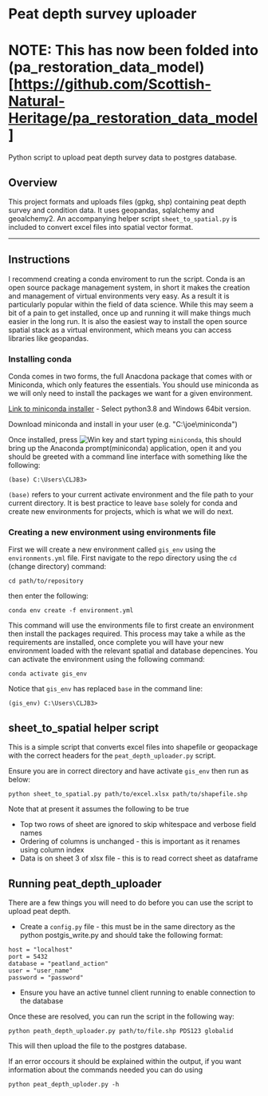 # Peat depth survey uploader

# NOTE: This has now been folded into (pa_restoration_data_model)[https://github.com/Scottish-Natural-Heritage/pa_restoration_data_model] 

Python script to upload peat depth survey data to postgres database.

## Overview

This project formats and uploads files (gpkg, shp) containing peat depth survey and condition data. It uses geopandas, sqlalchemy and geoalchemy2. An accompanying helper script `sheet_to_spatial.py` is included to convert excel files into spatial vector format.

---

## Instructions

I recommend creating a conda enviroment to run the script. Conda is an open source package management system, in short it makes the creation and management of virtual environments very easy. As a result it is particularly popular within the field of data science. While this may seem a bit of a pain to get installed, once up and running it will make things much easier in the long run. It is also the easiest way to install the open source spatial stack as a virtual environment, which means you can access libraries like geopandas.

### Installing conda

Conda comes in two forms, the full Anacdona package that comes with  or Miniconda, which only features the essentials. You should use miniconda as we will only need to install the packages we want for a given environment.

[Link to miniconda installer](https://docs.conda.io/en/latest/miniconda.html#windows-installers) - Select python3.8 and Windows 64bit version.

Download miniconda and install in your user (e.g. "C:\joe\miniconda")

Once installed, press ![Win key](http://i.stack.imgur.com/T0oPO.png "Windows key") and start typing `miniconda`, this should bring up the Anaconda prompt(miniconda) application, open it and you should be greeted with a command line interface with something like the following:

```
(base) C:\Users\CLJB3>
```

`(base)` refers to your current activate environment and the file path to your current directory. It is best practice to leave `base` solely for conda and create new environments for projects, which is what we will do next.

### Creating a new environment using environments file

First we will create a new environment called `gis_env` using the `environments.yml` file. First navigate to the repo directory using the `cd` (change directory) command:

```
cd path/to/repository
```

then enter the following:

```
conda env create -f environment.yml
```

This command will use the environments file to first create an environment then install the packages required. This process may take a while as the requirements are installed, once complete you will have your new environment loaded with the relevant spatial and database depencines. You can activate the environment using the following command:

```
conda activate gis_env
```

Notice that `gis_env` has replaced `base` in the command line:

```
(gis_env) C:\Users\CLJB3>
```

## sheet_to_spatial helper script

This is a simple script that converts excel files into shapefile or geopackage with the correct headers for the `peat_depth_uploader.py` script.

Ensure you are in correct directory and have activate `gis_env` then run as below:

```
python sheet_to_spatial.py path/to/excel.xlsx path/to/shapefile.shp
```

Note that at present it assumes the following to be true

* Top two rows of sheet are ignored to skip whitespace and verbose field names
* Ordering of columns is unchanged - this is important as it renames using column index
* Data is on sheet 3 of xlsx file - this is to read correct sheet as dataframe

## Running peat_depth_uploader

There are a few things you will need to do before you can use the script to upload peat depth.

* Create a `config.py` file - this must be in the same directory as the python postgis_write.py and should take the following format:

```
host = "localhost"
port = 5432
database = "peatland_action"
user = "user_name"
password = "password"
```

* Ensure you have an active tunnel client running to enable connection to the database

Once these are resolved, you can run the script in the following way:

```
python peath_depth_uploader.py path/to/file.shp PDS123 globalid
```

This will then upload the file to the postgres database.

If an error occours it should be explained within the output, if you want information about the commands needed you can do using

```
python peat_depth_uploder.py -h
```
